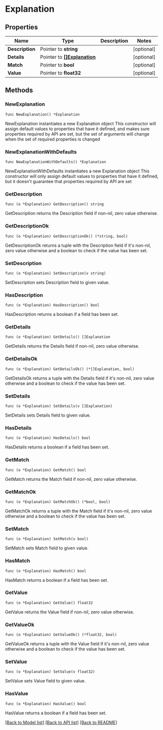 # Explanation

## Properties

Name | Type | Description | Notes
------------ | ------------- | ------------- | -------------
**Description** | Pointer to **string** |  | [optional] 
**Details** | Pointer to [**[]Explanation**](Explanation.md) |  | [optional] 
**Match** | Pointer to **bool** |  | [optional] 
**Value** | Pointer to **float32** |  | [optional] 

## Methods

### NewExplanation

`func NewExplanation() *Explanation`

NewExplanation instantiates a new Explanation object
This constructor will assign default values to properties that have it defined,
and makes sure properties required by API are set, but the set of arguments
will change when the set of required properties is changed

### NewExplanationWithDefaults

`func NewExplanationWithDefaults() *Explanation`

NewExplanationWithDefaults instantiates a new Explanation object
This constructor will only assign default values to properties that have it defined,
but it doesn't guarantee that properties required by API are set

### GetDescription

`func (o *Explanation) GetDescription() string`

GetDescription returns the Description field if non-nil, zero value otherwise.

### GetDescriptionOk

`func (o *Explanation) GetDescriptionOk() (*string, bool)`

GetDescriptionOk returns a tuple with the Description field if it's non-nil, zero value otherwise
and a boolean to check if the value has been set.

### SetDescription

`func (o *Explanation) SetDescription(v string)`

SetDescription sets Description field to given value.

### HasDescription

`func (o *Explanation) HasDescription() bool`

HasDescription returns a boolean if a field has been set.

### GetDetails

`func (o *Explanation) GetDetails() []Explanation`

GetDetails returns the Details field if non-nil, zero value otherwise.

### GetDetailsOk

`func (o *Explanation) GetDetailsOk() (*[]Explanation, bool)`

GetDetailsOk returns a tuple with the Details field if it's non-nil, zero value otherwise
and a boolean to check if the value has been set.

### SetDetails

`func (o *Explanation) SetDetails(v []Explanation)`

SetDetails sets Details field to given value.

### HasDetails

`func (o *Explanation) HasDetails() bool`

HasDetails returns a boolean if a field has been set.

### GetMatch

`func (o *Explanation) GetMatch() bool`

GetMatch returns the Match field if non-nil, zero value otherwise.

### GetMatchOk

`func (o *Explanation) GetMatchOk() (*bool, bool)`

GetMatchOk returns a tuple with the Match field if it's non-nil, zero value otherwise
and a boolean to check if the value has been set.

### SetMatch

`func (o *Explanation) SetMatch(v bool)`

SetMatch sets Match field to given value.

### HasMatch

`func (o *Explanation) HasMatch() bool`

HasMatch returns a boolean if a field has been set.

### GetValue

`func (o *Explanation) GetValue() float32`

GetValue returns the Value field if non-nil, zero value otherwise.

### GetValueOk

`func (o *Explanation) GetValueOk() (*float32, bool)`

GetValueOk returns a tuple with the Value field if it's non-nil, zero value otherwise
and a boolean to check if the value has been set.

### SetValue

`func (o *Explanation) SetValue(v float32)`

SetValue sets Value field to given value.

### HasValue

`func (o *Explanation) HasValue() bool`

HasValue returns a boolean if a field has been set.


[[Back to Model list]](../README.md#documentation-for-models) [[Back to API list]](../README.md#documentation-for-api-endpoints) [[Back to README]](../README.md)



